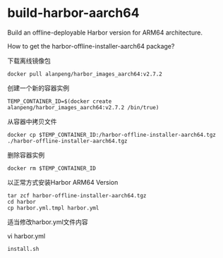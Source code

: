 # build-harbor-aarch64
Build an offline-deployable Harbor version for ARM64 architecture.

How to get the harbor-offline-installer-aarch64 package?

下载离线镜像包
```
docker pull alanpeng/harbor_images_aarch64:v2.7.2
```

创建一个新的容器实例
```
TEMP_CONTAINER_ID=$(docker create alanpeng/harbor_images_aarch64:v2.7.2 /bin/true)
```

从容器中拷贝文件
```
docker cp $TEMP_CONTAINER_ID:/harbor-offline-installer-aarch64.tgz ./harbor-offline-installer-aarch64.tgz
```

删除容器实例
```
docker rm $TEMP_CONTAINER_ID
```

以正常方式安装Harbor ARM64 Version
```
tar zcf harbor-offline-installer-aarch64.tgz
cd harbor
cp harbor.yml.tmpl harbor.yml
```

适当修改harbor.yml文件内容

vi harbor.yml

```
install.sh
```
